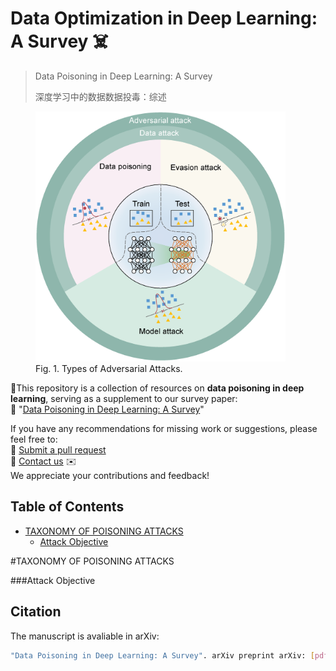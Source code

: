 # Data Optimization in Deep Learning: A Survey ☠️

> Data Poisoning in Deep Learning: A Survey
>
>
> 深度学习中的数据数据投毒：综述

<figure>
  <img src="assets/fig1.png" alt="Data poisoning" width="400" height="400"/>
  <figcaption>Fig. 1. Types of Adversarial Attacks.</figcaption>
</figure>


💉This repository is a collection of resources on **data poisoning in deep learning**, serving as a supplement to our survey paper:  
📄 "[Data Poisoning in Deep Learning: A Survey](https://arxiv.org/abs/ )" 

If you have any recommendations for missing work or suggestions, please feel free to:  
🔹 [Submit a pull request](https://github.com/YOUR_REPO/Data-Poisoning/pulls)  
🔹 [Contact us](mailto:YOUR_EMAIL) ✉️  
We appreciate your contributions and feedback! 

## Table of Contents
- [TAXONOMY OF POISONING ATTACKS](#taxonomy-of-poisoning-attacks)
  - [Attack Objective](#attack-objective)


#TAXONOMY OF POISONING ATTACKS

###Attack Objective

## Citation
The manuscript is avaliable in arXiv:
```sh
"Data Poisoning in Deep Learning: A Survey". arXiv preprint arXiv: [pdf]
```
